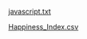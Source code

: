 [javascript.txt](https://github.com/cryptogod-eth/temp-space/files/13974139/javascript.txt)



[Happiness_Index.csv](https://github.com/cryptogod-eth/temp-space/files/13986480/Happiness_Index.csv)
